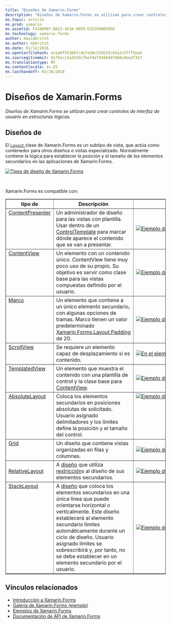 ```yaml
---
title: "Diseños de Xamarin.Forms"
description: "Diseños de Xamarin.Forms se utilizan para crear controles de interfaz de usuario en estructuras lógicas."
ms.topic: article
ms.prod: xamarin
ms.assetid: F4180997-BA21-453A-9958-D1E2940DF050
ms.technology: xamarin-forms
author: davidbritch
ms.author: dabritch
ms.date: 01/12/2016
ms.openlocfilehash: ecea0f55360fcde7a50c52bb33c45a2c5fff5eeb
ms.sourcegitcommit: 61f5ecc5a2b5dcfbefdef91664d7460c0ee2f357
ms.translationtype: MT
ms.contentlocale: es-ES
ms.lasthandoff: 02/28/2018
---
```

# <a name="xamarinforms-layouts"></a>Diseños de Xamarin.Forms

_Diseños de Xamarin.Forms se utilizan para crear controles de interfaz de usuario en estructuras lógicas._

<style>.tableimg {ancho máximo: ninguno! importante;}</style>

## <a name="layouts"></a>Diseños de

El [ `Layout` ](https://developer.xamarin.com/api/type/Xamarin.Forms.Layout) clase de Xamarin.Forms es un subtipo de vista, que actúa como contenedor para otros diseños o vistas especializado. Normalmente contiene la lógica para establecer la posición y el tamaño de los elementos secundarios en las aplicaciones de Xamarin.Forms.

 [ ![](layouts-images/layouts-sml.png "Tipos de diseño de Xamarin.Forms")](layouts-images/layouts.png "tipos de diseño de Xamarin.Forms")

<br clear="all" />

Xamarin.Forms es compatible con:

<table align="center" border="1" cellpadding="1" cellspacing="1">
<thead>
    <th>
      <strong>tipo de</strong>
    </th>
    <th>
      <strong>Descripción</strong>
    </th>
    <th style="min-width:400px">
      <strong>captura de pantalla</strong>
    </th>
  </thead>
  <tbody>
  <tr>
    <td valign="top">
      <a href="https://developer.xamarin.com/api/type/Xamarin.Forms.ContentPresenter/">ContentPresenter</a>
    </td>
    <td valign="top">
Un administrador de diseño para las vistas con plantilla. Usar dentro de un <a href="https://developer.xamarin.com/api/type/Xamarin.Forms.ControlTemplate/">ControlTemplate</a> para marcar dónde aparece el contenido que se van a presentar.
    </td>
    <td>
    <a href="https://github.com/xamarin/xamarin-forms-samples/blob/master/Templates/ControlTemplates/SimpleTheme/SimpleTheme/App.xaml"><img src="layouts-images/ContentPresenter.png" title="Ejemplo de ContentPresenter" class="tableimg">
    </a></td>
  </tr>
  <tr>
    <td valign="top">
      <a href="https://developer.xamarin.com/api/type/Xamarin.Forms.ContentView/">ContentView</a>
    </td>
    <td valign="top">
Un elemento con un contenido único. ContentView tiene muy poco uso de su propio. Su objetivo es servir como clase base para las vistas compuestas definido por el usuario.
    </td>
    <td>
    <a href="https://github.com/xamarin/xamarin-forms-samples/blob/master/FormsGallery/FormsGallery/FormsGallery/ContentViewDemoPage.cs"><img src="layouts-images/ContentView.png" title="Ejemplo de ContentView" class="tableimg">
    </a></td>
  </tr>
  <tr>
    <td valign="top">
      <a href="https://developer.xamarin.com/api/type/Xamarin.Forms.Frame/">Marco</a>
    </td>
    <td valign="top">
Un elemento que contiene a un único elemento secundario, con algunas opciones de tramas. Marco tienen un valor predeterminado <a href="https://developer.xamarin.com/api/property/Xamarin.Forms.Layout.Padding/">Xamarin.Forms.Layout.Padding</a> de 20.
    </td>
    <td>
    <a href="https://github.com/xamarin/xamarin-forms-samples/blob/master/FormsGallery/FormsGallery/FormsGallery/FrameDemoPage.cs"><img src="layouts-images/Frame.png" title="Ejemplo de marco" class="tableimg">
    </a></td>
  </tr>
  <tr>
    <td valign="top">
      <a href="https://developer.xamarin.com/api/type/Xamarin.Forms.ScrollView/">ScrollView</a>
    </td>
    <td valign="top">
Se requiere un elemento capaz de desplazamiento si es contenido.
    </td>
    <td>
    <a href="https://github.com/xamarin/xamarin-forms-samples/blob/master/FormsGallery/FormsGallery/FormsGallery/ScrollViewDemoPage.cs"><img src="layouts-images/ScrollView.png" title="En el ejemplo se ScrollView" class="tableimg">
    </a></td>
  </tr>
  <tr>
    <td valign="top">
      <a href="https://developer.xamarin.com/api/type/Xamarin.Forms.TemplatedView/">TemplatedView</a>
    </td>
    <td valign="top">
Un elemento que muestra el contenido con una plantilla de control y la clase base para <a href=""/api/type/Xamarin.Forms.ContentView/">ContentView</a>.
    </td>
    <td>
    <a href="https://github.com/xamarin/xamarin-forms-samples/tree/master/Templates/ControlTemplates/"><img src="layouts-images/TemplatedView.png" title="Ejemplo de TemplatedView" class="tableimg">
    </a></td>
  </tr>
  <tr>
    <td valign="top">
      <a href="https://developer.xamarin.com/api/type/Xamarin.Forms.AbsoluteLayout/">AbsoluteLayout</a>
    </td>
    <td valign="top">
Coloca los elementos secundarios en posiciones absolutas de solicitado. Usuario asignado delimitadores y los límites define la posición y el tamaño del control.
    </td>
    <td valign="top">
      <a href="https://github.com/xamarin/xamarin-forms-samples/blob/master/FormsGallery/FormsGallery/FormsGallery/AbsoluteLayoutDemoPage.cs"><img src="layouts-images/AbsoluteLayout.png" title="Ejemplo de AbsoluteLayout" class="tableimg">
    </a></td>
  </tr>
  <tr>
    <td valign="top">
      <a href="https://developer.xamarin.com/api/type/Xamarin.Forms.Grid/">Grid</a>
    </td>
    <td valign="top">
Un diseño que contiene vistas organizadas en filas y columnas.
    </td>
    <td>
    <a href="https://github.com/xamarin/xamarin-forms-samples/blob/master/FormsGallery/FormsGallery/FormsGallery/GridDemoPage.cs"><img src="layouts-images/Grid.png" title="Ejemplo de cuadrícula" class="tableimg">
    </a></td>
  </tr>
  <tr>
    <td>
      <a href="https://developer.xamarin.com/api/type/Xamarin.Forms.RelativeLayout/">RelativeLayout</a>
    </td>
    <td valign="top">
A <a href="https://developer.xamarin.com/api/type/Xamarin.Forms.Layout/%601">diseño</a> que utiliza <a href="https://developer.xamarin.com/api/type/Xamarin.Forms.Constraint/">restricción</a>s al diseño de sus elementos secundarios.
    </td>
    <td>
    <a href="https://github.com/xamarin/xamarin-forms-samples/blob/master/FormsGallery/FormsGallery/FormsGallery/RelativeLayoutDemoPage.cs"><img src="layouts-images/RelativeLayout.png" title="Ejemplo de RelativeLayout" class="tableimg">
    </a></td>
  </tr>
  <tr>
    <td valign="top">
      <a href="https://developer.xamarin.com/api/type/Xamarin.Forms.StackLayout/">StackLayout</a>
    </td>
    <td valign="top">
A <a href="https://developer.xamarin.com/api/type/Xamarin.Forms.Layout/">diseño</a> que coloca los elementos secundarios en una única línea que puede orientarse horizontal o verticalmente. Este diseño establecerá al elemento secundario límites automáticamente durante un ciclo de diseño. Usuario asignado límites se sobrescribirá y, por tanto, no se debe establecer en un elemento secundario por el usuario.
    </td>
    <td>
    <a href="https://github.com/xamarin/xamarin-forms-samples/blob/master/FormsGallery/FormsGallery/FormsGallery/StackLayoutDemoPage.cs"><img src="layouts-images/StackLayout.png" title="Ejemplo de StackLayout" class="tableimg">
    </a></td>
  </tr>
  </tbody>
</table>



## <a name="related-links"></a>Vínculos relacionados

- [Introducción a Xamarin.Forms](~/xamarin-forms/get-started/introduction-to-xamarin-forms.md)
- [Galería de Xamarin.Forms (ejemplo)](https://developer.xamarin.com/samples/FormsGallery/)
- [Ejemplos de Xamarin.Forms](https://developer.xamarin.com/samples/tag/Xamarin.Forms/)
- [Documentación de API de Xamarin.Forms](https://developer.xamarin.com/api/namespace/Xamarin.Forms)
